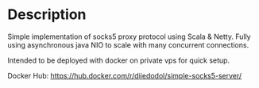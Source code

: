 # Description

Simple implementation of socks5 proxy protocol using Scala & Netty.
Fully using asynchronous java NIO to scale with many concurrent connections.

Intended to be deployed with docker on private vps for quick setup.

Docker Hub: https://hub.docker.com/r/dijedodol/simple-socks5-server/
